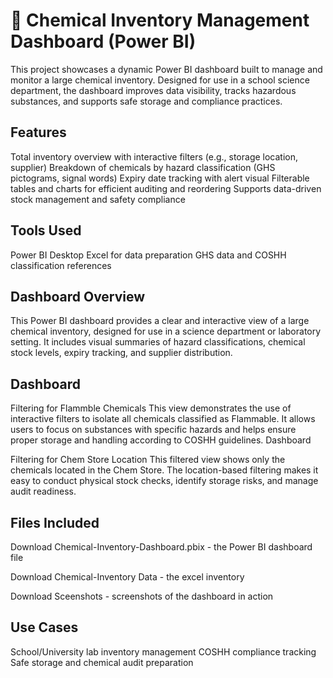 # 🧪  Chemical Inventory Management Dashboard (Power BI)

This project showcases a dynamic Power BI dashboard built to manage and monitor a large chemical inventory. Designed for use in a school science department, the dashboard improves data visibility, tracks hazardous substances, and supports safe storage and compliance practices.

## Features
Total inventory overview with interactive filters (e.g., storage location, supplier)
Breakdown of chemicals by hazard classification (GHS pictograms, signal words)
Expiry date tracking with alert visual
Filterable tables and charts for efficient auditing and reordering
Supports data-driven stock management and safety compliance

## Tools Used
Power BI Desktop
Excel for data preparation
GHS data and COSHH classification references

## Dashboard Overview
This Power BI dashboard provides a clear and interactive view of a large chemical inventory, designed for use in a science department or laboratory setting. It includes visual summaries of hazard classifications, chemical stock levels, expiry tracking, and supplier distribution.

## Dashboard

Filtering for Flammble Chemicals
This view demonstrates the use of interactive filters to isolate all chemicals classified as Flammable. It allows users to focus on substances with specific hazards and helps ensure proper storage and handling according to COSHH guidelines. Dashboard

Filtering for Chem Store Location
This filtered view shows only the chemicals located in the Chem Store. The location-based filtering makes it easy to conduct physical stock checks, identify storage risks, and manage audit readiness.


## Files Included

Download Chemical-Inventory-Dashboard.pbix - the Power BI dashboard file

Download Chemical-Inventory Data - the excel inventory

Download Sceenshots - screenshots of the dashboard in action

## Use Cases
School/University lab inventory management
COSHH compliance tracking
Safe storage and chemical audit preparation



